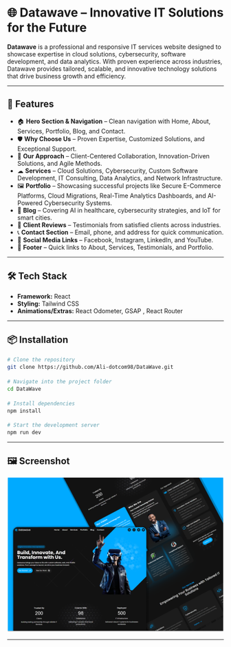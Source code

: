 # 🌐 Datawave – Innovative IT Solutions for the Future  

**Datawave** is a professional and responsive IT services website designed to showcase expertise in cloud solutions, cybersecurity, software development, and data analytics. With proven experience across industries, Datawave provides tailored, scalable, and innovative technology solutions that drive business growth and efficiency.  

---

## 🚀 Features  

- 🏠 **Hero Section & Navigation** – Clean navigation with Home, About, Services, Portfolio, Blog, and Contact.  
- 🛡 **Why Choose Us** – Proven Expertise, Customized Solutions, and Exceptional Support.  
- 🤝 **Our Approach** – Client-Centered Collaboration, Innovation-Driven Solutions, and Agile Methods.  
- ☁ **Services** – Cloud Solutions, Cybersecurity, Custom Software Development, IT Consulting, Data Analytics, and Network Infrastructure.  
- 🖼 **Portfolio** – Showcasing successful projects like Secure E-Commerce Platforms, Cloud Migrations, Real-Time Analytics Dashboards, and AI-Powered Cybersecurity Systems.  
- 📰 **Blog** – Covering AI in healthcare, cybersecurity strategies, and IoT for smart cities.  
- 💬 **Client Reviews** – Testimonials from satisfied clients across industries.  
- 📞 **Contact Section** – Email, phone, and address for quick communication.  
- 🔗 **Social Media Links** – Facebook, Instagram, LinkedIn, and YouTube.  
- 🦶 **Footer** – Quick links to About, Services, Testimonials, and Portfolio.  

---

## 🛠 Tech Stack  

- **Framework:** React  
- **Styling:** Tailwind CSS  
- **Animations/Extras:** React Odometer, GSAP , React Router  

---

## 📦 Installation  

```bash
# Clone the repository
git clone https://github.com/Ali-dotcom98/DataWave.git

# Navigate into the project folder
cd DataWave

# Install dependencies
npm install

# Start the development server
npm run dev
```
---

## 🖼️ Screenshot

![DataWave Screenshot](https://github.com/Ali-dotcom98/DataWave/blob/main/Desktop%20-%201.png?raw=true)

---
